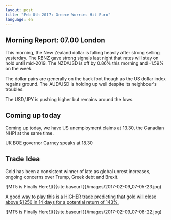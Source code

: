 ```yaml
---
layout: post
title: "Feb 8th 2017: Greece Worries Hit Euro"
language: en
---
```

<h2>Morning Report: 07.00 London</h2>
<p>This morning, the New Zealand dollar is falling heavily after strong selling yesterday. The RBNZ gave strong signals last night that rates will stay on hold until mid-2019. The NZD/USD is off by 0.86% this morning and -1.59% on the week.</p>
<p>The dollar pairs are generally on the back foot though as the US dollar index regains ground. The AUD/USD is holding up well despite its neighbour's troubles.</p>
<p>The USD/JPY is pushing higher but remains around the lows.</p>

<h2>Coming up today</h2>
<p>Coming up today, we have US unemployment claims at 13.30, the Canadian NHPI at the same time.</p>
<p>UK BOE governor Carney speaks at 18.30</p>
<h2>Trade Idea</h2>
<p>Gold has been a consistent winner of late as global unrest increases, ongoing concerns over Trump, Greek debt and Brexit.</p>

![MT5 is Finally Here!]({{site.baseurl }}/images/2017-02-09_07-05-23.jpg)

<p><a href="%LINK%%?currency=GBP&amp;market=metals&amp;duration_amount=14&amp;duration_units=d&amp;amount=10&amp;amount_type=payout&amp;expiry_type=duration&amp;underlying=frxXAUUSD&amp;formname=higherlower&amp;barrier=1250" target="_blank">A good way to play this is a HIGHER trade predicting that gold will close above $1250 in 14 days for a potential return of 143%.</a></p>

![MT5 is Finally Here!]({{site.baseurl }}/images/2017-02-09_07-08-22.jpg)
